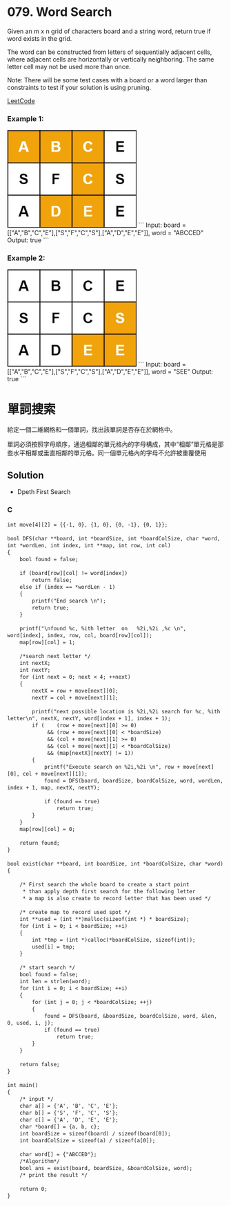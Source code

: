 # 079. Word Search

Given an m x n grid of characters board and a string word, return true if word exists in the grid.

The word can be constructed from letters of sequentially adjacent cells, where adjacent cells are horizontally or vertically neighboring. The same letter cell may not be used more than once.

Note: There will be some test cases with a board or a word larger than constraints to test if your solution is using pruning.

[LeetCode](https://leetcode.com/problems/word-search)  

### Example 1:
<img src="img/079_q1.jpg" width = "300"/>
```
Input: board = [["A","B","C","E"],["S","F","C","S"],["A","D","E","E"]], word = "ABCCED"
Output: true
```

### Example 2:
<img src="img/079_q2.jpg" width = "300"/>
```
Input: board = [["A","B","C","E"],["S","F","C","S"],["A","D","E","E"]], word = "SEE"
Output: true
```

#  單詞搜索
給定一個二維網格和一個單詞，找出該單詞是否存在於網格中。

單詞必須按照字母順序，通過相鄰的單元格內的字母構成，其中“相鄰”單元格是那些水平相鄰或垂直相鄰的單元格。同一個單元格內的字母不允許被重覆使用

## Solution
* Dpeth First Search


### C

```
int move[4][2] = {{-1, 0}, {1, 0}, {0, -1}, {0, 1}};

bool DFS(char **board, int *boardSize, int *boardColSize, char *word, int *wordLen, int index, int **map, int row, int col)
{
    bool found = false;

    if (board[row][col] != word[index])
        return false;
    else if (index == *wordLen - 1)
    {
        printf("End search \n");
        return true;
    }

    printf("\nfound %c, %ith letter  on   %2i,%2i ,%c \n", word[index], index, row, col, board[row][col]);
    map[row][col] = 1;
    
    /*search next letter */
    int nextX;
    int nextY;
    for (int next = 0; next < 4; ++next)
    {
        nextX = row + move[next][0];
        nextY = col + move[next][1];

        printf("next possible location is %2i,%2i search for %c, %ith letter\n", nextX, nextY, word[index + 1], index + 1);
        if (    (row + move[next][0] >= 0) 
             && (row + move[next][0] < *boardSize) 
             && (col + move[next][1] >= 0) 
             && (col + move[next][1] < *boardColSize) 
             && (map[nextX][nextY] != 1))
        {
            printf("Execute search on %2i,%2i \n", row + move[next][0], col + move[next][1]);
            found = DFS(board, boardSize, boardColSize, word, wordLen, index + 1, map, nextX, nextY);

            if (found == true)
                return true;
        }
    }
    map[row][col] = 0;

    return found;
}

bool exist(char **board, int boardSize, int *boardColSize, char *word)
{

    /* First search the whole board to create a start point
     * than apply depth first search for the following letter
     * a map is also create to record letter that has been used */

    /* create map to record used spot */
    int **used = (int **)malloc(sizeof(int *) * boardSize);
    for (int i = 0; i < boardSize; ++i)
    {
        int *tmp = (int *)calloc(*boardColSize, sizeof(int));
        used[i] = tmp;
    }

    /* start search */
    bool found = false;
    int len = strlen(word);
    for (int i = 0; i < boardSize; ++i)
    {
        for (int j = 0; j < *boardColSize; ++j)
        {
            found = DFS(board, &boardSize, boardColSize, word, &len, 0, used, i, j);
            if (found == true)
                return true;
        }
    }

    return false;
}

int main()
{
    /* input */
    char a[] = {'A', 'B', 'C', 'E'};
    char b[] = {'S', 'F', 'C', 'S'};
    char c[] = {'A', 'D', 'E', 'E'};
    char *board[] = {a, b, c};
    int boardSize = sizeof(board) / sizeof(board[0]);
    int boardColSize = sizeof(a) / sizeof(a[0]);

    char word[] = {"ABCCED"};
    /*Algorithm*/
    bool ans = exist(board, boardSize, &boardColSize, word);
    /* print the result */

    return 0;
}
```
